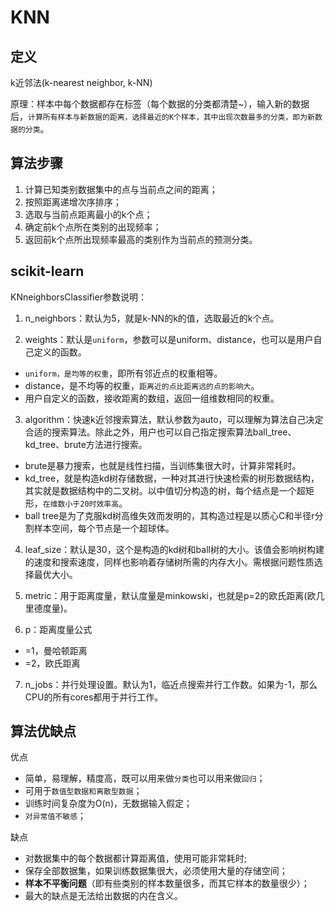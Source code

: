 # KNN

## 定义

k近邻法(k-nearest neighbor, k-NN)

原理：样本中每个数据都存在标签（每个数据的分类都清楚~），输入新的数据后，`计算所有样本与新数据的距离，选择最近的K个样本，其中出现次数最多的分类，即为新数据的分类`。

## 算法步骤

1. 计算已知类别数据集中的点与当前点之间的距离；
2. 按照距离递增次序排序；
3. 选取与当前点距离最小的k个点；
4. 确定前k个点所在类别的出现频率；
5. 返回前k个点所出现频率最高的类别作为当前点的预测分类。

## scikit-learn

KNneighborsClassifier参数说明：

1. n_neighbors：默认为5，就是k-NN的k的值，选取最近的k个点。

2. weights：默认是`uniform`，参数可以是uniform、distance，也可以是用户自己定义的函数。

- `uniform，是均等的权重`，即所有邻近点的权重相等。
- distance，是不均等的权重，`距离近的点比距离远的点的影响大`。
- 用户自定义的函数，接收距离的数组，返回一组维数相同的权重。

3. algorithm：快速k近邻搜索算法，默认参数为auto，可以理解为算法自己决定合适的搜索算法。除此之外，用户也可以自己指定搜索算法ball_tree、kd_tree、brute方法进行搜索。

- brute是暴力搜索，也就是线性扫描，当训练集很大时，计算非常耗时。
- kd_tree，就是构造kd树存储数据，一种对其进行快速检索的树形数据结构，其实就是数据结构中的二叉树。以中值切分构造的树，每个结点是一个超矩形，`在维数小于20时效率高`。
- ball tree是为了克服kd树高维失效而发明的，其构造过程是以质心C和半径r分割样本空间，每个节点是一个超球体。

4. leaf_size：默认是30，这个是构造的kd树和ball树的大小。该值会影响树构建的速度和搜索速度，同样也影响着存储树所需的内存大小。需根据问题性质选择最优大小。

5. metric：用于距离度量，默认度量是minkowski，也就是p=2的欧氏距离(欧几里德度量)。

6. p：距离度量公式

- =1，曼哈顿距离
- =2，欧氏距离

7. n_jobs：并行处理设置。默认为1，临近点搜索并行工作数。如果为-1，那么CPU的所有cores都用于并行工作。

## 算法优缺点

优点

- 简单，易理解，精度高，既可以用来做`分类`也可以用来做`回归`；
- 可用于`数值型数据和离散型数据`；
- 训练时间复杂度为O(n)，无数据输入假定；
- `对异常值不敏感`；

缺点

- 对数据集中的每个数据都计算距离值，使用可能非常耗时;
- 保存全部数据集，如果训练数据集很大，必须使用大量的存储空间；
- **样本不平衡问题**（即有些类别的样本数量很多，而其它样本的数量很少）；
- 最大的缺点是无法给出数据的内在含义。
